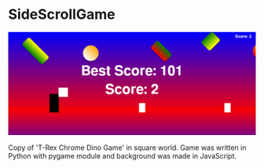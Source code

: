 # SideScrollGame
![N|Solid](https://github.com/mKomorek/SideScrollGame/blob/master/images/gameScreen.png)

Copy of 'T-Rex Chrome Dino Game' in square world. Game was written in Python with pygame module and background was made in JavaScript.
